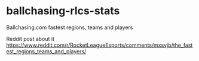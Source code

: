 # ballchasing-rlcs-stats
Ballchasing.com fastest regions, teams and players

Reddit post about it https://www.reddit.com/r/RocketLeagueEsports/comments/mxsvjb/the_fastest_regions_teams_and_players/
